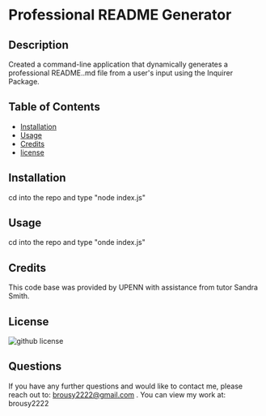 # Professional README Generator

## Description

Created a command-line application that dynamically generates a professional README..md file from a user's input using the Inquirer Package.

## Table of Contents


- [Installation](#installation)
- [Usage](#usage)
- [Credits](#credits)
- [license](#license)

## Installation

cd into the repo and type "node index.js"

## Usage

cd into the repo and type "onde index.js"

## Credits

This code base was provided by UPENN with assistance from tutor Sandra Smith.

## License

![github license](https://img.shields.io/badge/License-MIT-blue.svg)

## Questions

If you have any further questions and would like to contact me, please reach out to:
brousy2222@gmail.com . You can view my work at: brousy2222
